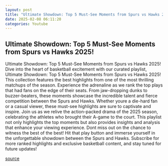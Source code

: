 ```yaml
---
layout: post
title: "Ultimate Showdown: Top 5 Must-See Moments from Spurs vs Hawks 2025!"
date: 2025-02-08 06:11:20
categories: Youtube
---
```


## Ultimate Showdown: Top 5 Must-See Moments from Spurs vs Hawks 2025!

Ultimate Showdown: Top 5 Must-See Moments from Spurs vs Hawks 2025!
Dive into the heart of basketball excitement with our curated playlist, Ultimate Showdown: Top 5 Must-See Moments from Spurs vs Hawks 2025! This collection features the best highlights from one of the most thrilling matchups of the season. 
Experience the adrenaline as we rank the top plays that had fans on the edge of their seats. From jaw-dropping dunks to buzzer-beaters, these moments showcase the incredible talent and fierce competition between the Spurs and Hawks. Whether youre a die-hard fan or a casual viewer, these must-see highlights are sure to captivate and inspire.
Join us as we relive the action-packed drama of the 2025 season, celebrating the athletes who brought their A-game to the court. This playlist not only highlights the top moments but also provides insights and analysis that enhance your viewing experience.
Dont miss out on the chance to witness the best of the best! Hit that play button and immerse yourself in the unforgettable showdown between the Spurs and Hawks. Subscribe for more ranked highlights and exclusive basketball content, and stay tuned for future updates!

[source](https://www.youtube.com/playlist?list=PLSaho_8kaunUcYKnBzZSDtGwPfprN-cnb)